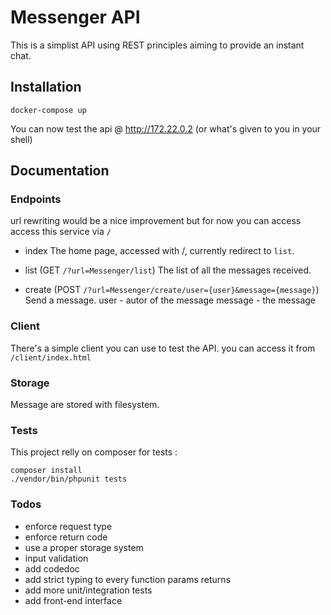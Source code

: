# Messenger API
This is a simplist API using REST principles aiming to provide an instant chat.

## Installation
```
docker-compose up
```

You can now test the api @ http://172.22.0.2 (or what's given to you in your shell)

## Documentation
### Endpoints
url rewriting would be a nice improvement but for now you can access access this service via `/`
 - index
The home page, accessed with /, currently redirect to `list`.

 - list (GET `/?url=Messenger/list`)
The list of all the messages received.

 - create (POST `/?url=Messenger/create/user={user}&message={message}`)
Send a message.
user - autor of the message
message - the message

### Client
There's a simple client you can use to test the API.
you can access it from `/client/index.html`

### Storage
Message are stored with filesystem.

### Tests
This project relly on composer for tests :
```
composer install
./vendor/bin/phpunit tests
```

### Todos
 - enforce request type
 - enforce return code
 - use a proper storage system
 - input validation
 - add codedoc
 - add strict typing to every function params returns
 - add more unit/integration tests
 - add front-end interface
